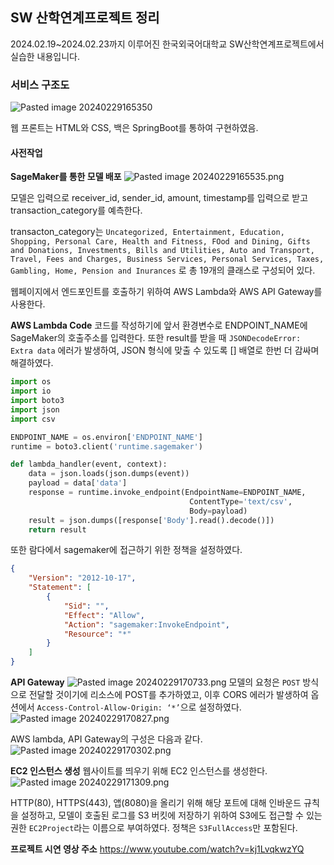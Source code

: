 ## SW 산학연계프로젝트 정리

2024.02.19~2024.02.23까지 이루어진 한국외국어대학교 SW산학연계프로젝트에서 실습한 내용입니다.

### 서비스 구조도
![Pasted image 20240229165350](https://img1.daumcdn.net/thumb/R1280x0/?scode=mtistory2&fname=https%3A%2F%2Fblog.kakaocdn.net%2Fdn%2FUSzzL%2FbtsFm85ti1P%2FtR6mAJKSIwMvobSaYBvcqK%2Fimg.png)

웹 프론트는 HTML와 CSS, 백은 SpringBoot를 통하여 구현하였음.

#### 사전작업
**SageMaker를 통한 모델 배포**
![Pasted image 20240229165535.png](https://img1.daumcdn.net/thumb/R1280x0/?scode=mtistory2&fname=https%3A%2F%2Fblog.kakaocdn.net%2Fdn%2FAW0Gt%2FbtsFlOT2zTc%2FWb7g39Fn95QdGodyzRj8ck%2Fimg.png)

모델은 입력으로 receiver_id, sender_id, amount, timestamp를 입력으로 받고 transaction_category를 예측한다.

transacton_category는  `Uncategorized, Entertainment, Education, Shopping, Personal Care, Health and Fitness, FOod and Dining, Gifts and Donations, Investments, Bills and Utilities, Auto and Transport, Travel, Fees and Charges, Business Services, Personal Services, Taxes, Gambling, Home, Pension and Inurances` 로 총 19개의 클래스로 구성되어 있다.

웹페이지에서 엔드포인트를 호출하기 위하여 AWS Lambda와 AWS API Gateway를 사용한다.


**AWS Lambda Code**
코드를 작성하기에 앞서 환경변수로 ENDPOINT_NAME에 SageMaker의 호출주소를 입력한다.
또한 result를 받을 때 `JSONDecodeError: Extra data` 에러가 발생하여, JSON 형식에 맞출 수 있도록 \[] 배열로 한번 더 감싸며 해결하였다.
```python
import os
import io
import boto3
import json
import csv

ENDPOINT_NAME = os.environ['ENDPOINT_NAME']
runtime = boto3.client('runtime.sagemaker')

def lambda_handler(event, context):
	data = json.loads(json.dumps(event))
	payload = data['data']
	response = runtime.invoke_endpoint(EndpointName=ENDPOINT_NAME,
										ContentType='text/csv',
										Body=payload)
	result = json.dumps([response['Body'].read().decode()])
	return result
```

또한 람다에서 sagemaker에 접근하기 위한 정책을 설정하였다.
```json
{
	"Version": "2012-10-17",
	"Statement": [
		{
			"Sid": "",
			"Effect": "Allow",
			"Action": "sagemaker:InvokeEndpoint",
			"Resource": "*"
		}
	]
}
```
**API Gateway**
![Pasted image 20240229170733.png](https://img1.daumcdn.net/thumb/R1280x0/?scode=mtistory2&fname=https%3A%2F%2Fblog.kakaocdn.net%2Fdn%2Fxwgbv%2FbtsFkJFrypX%2FqzgOWcKh4r3cA5kN1YBidK%2Fimg.png)
모델의 요청은 `POST` 방식으로 전달할 것이기에 리소스에 POST를 추가하였고, 이후 CORS 에러가 발생하여 옵션에서 `Access-Control-Allow-Origin: ‘*’`으로 설정하였다.
![Pasted image 20240229170827.png](https://img1.daumcdn.net/thumb/R1280x0/?scode=mtistory2&fname=https%3A%2F%2Fblog.kakaocdn.net%2Fdn%2FbNRPhh%2FbtsFpPRLwrt%2FCEN5qn520Gxmvrwm41pEak%2Fimg.png)

AWS lambda, API Gateway의 구성은 다음과 같다.
![Pasted image 20240229170302.png](https://img1.daumcdn.net/thumb/R1280x0/?scode=mtistory2&fname=https%3A%2F%2Fblog.kakaocdn.net%2Fdn%2FWFixa%2FbtsFlUs5cTn%2FSkiBXVPzx2p4PdFlworPT1%2Fimg.png)

**EC2 인스턴스 생성**
웹사이트를 띄우기 위해 EC2 인스턴스를 생성한다.
![Pasted image 20240229171309.png](https://img1.daumcdn.net/thumb/R1280x0/?scode=mtistory2&fname=https%3A%2F%2Fblog.kakaocdn.net%2Fdn%2FBZbsp%2FbtsFspZcEpv%2FCgunwbf2VJCJpK1vZ9bUkk%2Fimg.png)

HTTP(80), HTTPS(443), 앱(8080)을 올리기 위해 해당 포트에 대해 인바운드 규칙을 설정하고, 모델이 호출된 로그를 S3 버킷에 저장하기 위하여 S3에도 접근할 수 있는 권한 `EC2Project`라는 이름으로 부여하였다. 정책은 `S3FullAccess`만 포함된다.


**프로젝트 시연 영상 주소**
https://www.youtube.com/watch?v=kj1LvqkwzYQ

